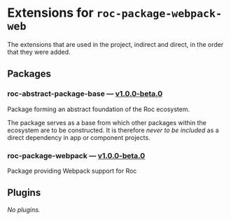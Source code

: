# Extensions for `roc-package-webpack-web`

The extensions that are used in the project, indirect and direct, in the order that they were added.

## Packages
### roc-abstract-package-base — [v1.0.0-beta.0](https://www.npmjs.com/package/roc-abstract-package-base)
Package forming an abstract foundation of the Roc ecosystem.

The package serves as a base from which other packages within the ecosystem are to be constructed.
It is therefore _never to be included_ as a direct dependency in app or component projects.

### roc-package-webpack — [v1.0.0-beta.0](https://www.npmjs.com/package/roc-package-webpack)
Package providing Webpack support for Roc

## Plugins
_No plugins._
